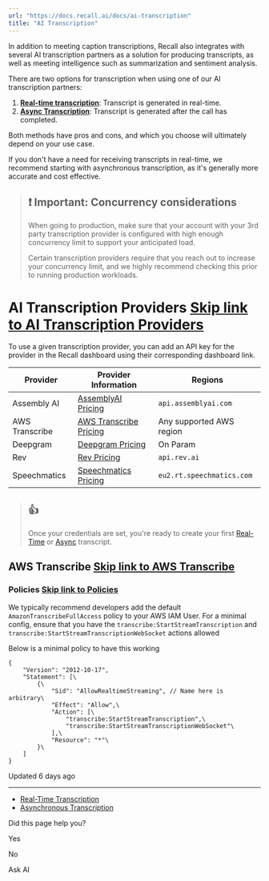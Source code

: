 ```yaml
---
url: "https://docs.recall.ai/docs/ai-transcription"
title: "AI Transcription"
---
```


In addition to meeting caption transcriptions, Recall also integrates with several AI transcription partners as a solution for producing transcripts, as well as meeting intelligence such as summarization and sentiment analysis.

There are two options for transcription when using one of our AI transcription partners:

1. **[Real-time transcription](https://docs.recall.ai/docs/real-time-transcription)**: Transcript is generated in real-time.
2. **[Async Transcription](https://docs.recall.ai/docs/asynchronous-transcription)**: Transcript is generated after the call has completed.

Both methods have pros and cons, and which you choose will ultimately depend on your use case.

If you don't have a need for receiving transcripts in real-time, we recommend starting with asynchronous transcription, as it's generally more accurate and cost effective.

> ## ❗️  Important: Concurrency considerations
>
> When going to production, make sure that your account with your 3rd party transcription provider is configured with high enough concurrency limit to support your anticipated load.
>
> Certain transcription providers require that you reach out to increase your concurrency limit, and we highly recommend checking this prior to running production workloads.

# AI Transcription Providers   [Skip link to AI Transcription Providers](https://docs.recall.ai/docs/ai-transcription\#ai-transcription-providers)

To use a given transcription provider, you can add an API key for the provider in the Recall dashboard using their corresponding dashboard link.

| Provider | Provider Information | Regions |
| --- | --- | --- |
| Assembly AI | [AssemblyAI Pricing](https://www.assemblyai.com/pricing) | `api.assemblyai.com` |
| AWS Transcribe | [AWS Transcribe Pricing](https://aws.amazon.com/transcribe/pricing/) | Any supported AWS region |
| Deepgram | [Deepgram Pricing](https://deepgram.com/pricing) | On Param |
| Rev | [Rev Pricing](https://www.rev.com/pricing) | `api.rev.ai` |
| Speechmatics | [Speechmatics Pricing](https://www.speechmatics.com/pricing) | `eu2.rt.speechmatics.com` |

> ## 👍
>
> Once your credentials are set, you're ready to create your first [Real-Time](https://docs.recall.ai/docs/real-time-transcription) or [Async](https://docs.recall.ai/docs/bot-async-transcription) transcript.

## AWS Transcribe   [Skip link to AWS Transcribe](https://docs.recall.ai/docs/ai-transcription\#aws-transcribe)

### Policies   [Skip link to Policies](https://docs.recall.ai/docs/ai-transcription\#policies)

We typically recommend developers add the default `AmazonTranscribeFullAccess` policy to your AWS IAM User. For a minimal config, ensure that you have the `transcribe:StartStreamTranscription` and `transcribe:StartStreamTranscriptionWebSocket` actions allowed

Below is a minimal policy to have this working

```rdmd-code lang- theme-light
{
    "Version": "2012-10-17",
    "Statement": [\
        {\
            "Sid": "AllowRealtimeStreaming", // Name here is arbitrary\
            "Effect": "Allow",\
            "Action": [\
                "transcribe:StartStreamTranscription",\
                "transcribe:StartStreamTranscriptionWebSocket"\
            ],\
            "Resource": "*"\
        }\
    ]
}

```

Updated 6 days ago

* * *

- [Real-Time Transcription](https://docs.recall.ai/docs/real-time-transcription)
- [Asynchronous Transcription](https://docs.recall.ai/docs/asynchronous-transcription)

Did this page help you?

Yes

No

Ask AI